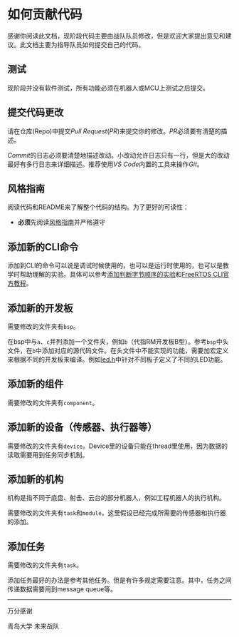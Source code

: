 # 如何贡献代码

感谢你阅读此文档，现阶段代码主要由战队队员修改，但是欢迎大家提出意见和建议。此文档主要为指导队员如何提交自己的代码。

## 测试

现阶段并没有软件测试，所有功能必须在机器人或MCU上测试之后提交。

## 提交代码更改

请在仓库(Repo)中提交*Pull Request*(*PR*)来提交你的修改。*PR*必须要有清楚的描述。

*Commit*的日志必须要清楚地描述改动。小改动允许日志只有一行，但是大的改动最好有多行日志来详细描述。推荐使用*VS Code*内置的工具来操作*Git*。

## 风格指南

阅读代码和README来了解整个代码的结构。为了更好的可读性：

* **必须**先阅读[风格指南](Doc/style_guide.md)并严格遵守

## 添加新的CLI命令

添加到CLI的命令可以说是调试时候使用的，也可以是运行时使用的，也可以是教学时帮助理解的实验。具体可以参考[添加判断字节顺序的实验](https://github.com/qsheeeeen/qdu-robomaster-mcu/commit/150460147dbc4f5b0ad7054c2591e01bba452495)和[FreeRTOS CLI官方教程](https://www.freertos.org/FreeRTOS-Plus/FreeRTOS_Plus_CLI/FreeRTOS_Plus_Command_Line_Interface.html)。

## 添加新的开发板

需要修改的文件夹有`bsp`。

在bsp中与`a`、`c`并列添加一个文件夹，例如`b`（代指RM开发板B型）。参考`bsp`中头文件，在`b`中添加对应的源代码文件。在头文件中不能实现的功能，需要加宏定义来根据不同的开发板来编译。例如[led.h](https://github.com/qsheeeeen/qdu-robomaster-mcu/blob/2020/User/bsp/led.h)中针对不同板子定义了不同的LED功能。

## 添加新的组件

需要修改的文件夹有`component`。

## 添加新的设备（传感器、执行器等）

需要修改的文件夹有`device`。Device里的设备只能在thread里使用，因为数据的读取需要用到任务同步机制。

## 添加新的机构

机构是指不同于底盘、射击、云台的部分机器人，例如工程机器人的执行机构。

需要修改的文件夹有`task`和`module`，这里假设已经完成所需要的传感器和执行器的添加。

## 添加任务

需要修改的文件夹有`task`。

添加任务最好的办法是参考其他任务。但是有许多规定需要注意。其中，任务之间传递数据需要用到message queue等。

---

万分感谢

青岛大学 未来战队
